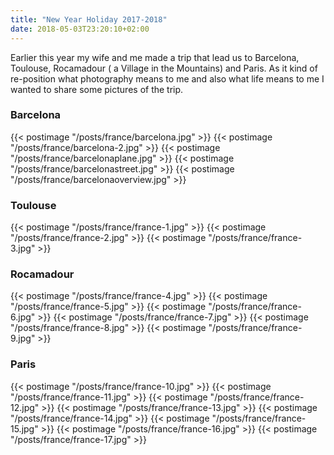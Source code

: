```yaml
---
title: "New Year Holiday 2017-2018"
date: 2018-05-03T23:20:10+02:00
---
```


Earlier this year my wife and me made a trip that lead us to Barcelona, Toulouse, Rocamadour ( a Village in the Mountains) and Paris.
As it kind of re-position what photography means to me and also what life means to me I wanted to share some pictures of the trip.

### Barcelona
{{< postimage "/posts/france/barcelona.jpg" >}}
{{< postimage "/posts/france/barcelona-2.jpg" >}}
{{< postimage "/posts/france/barcelonaplane.jpg" >}}
{{< postimage "/posts/france/barcelonastreet.jpg" >}}
{{< postimage "/posts/france/barcelonaoverview.jpg" >}}


### Toulouse
{{< postimage "/posts/france/france-1.jpg" >}}
{{< postimage "/posts/france/france-2.jpg" >}}
{{< postimage "/posts/france/france-3.jpg" >}}

### Rocamadour 
{{< postimage "/posts/france/france-4.jpg" >}}
{{< postimage "/posts/france/france-5.jpg" >}}
{{< postimage "/posts/france/france-6.jpg" >}}
{{< postimage "/posts/france/france-7.jpg" >}}
{{< postimage "/posts/france/france-8.jpg" >}}
{{< postimage "/posts/france/france-9.jpg" >}}

### Paris
{{< postimage "/posts/france/france-10.jpg" >}}
{{< postimage "/posts/france/france-11.jpg" >}}
{{< postimage "/posts/france/france-12.jpg" >}}
{{< postimage "/posts/france/france-13.jpg" >}}
{{< postimage "/posts/france/france-14.jpg" >}}
{{< postimage "/posts/france/france-15.jpg" >}}
{{< postimage "/posts/france/france-16.jpg" >}}
{{< postimage "/posts/france/france-17.jpg" >}}

